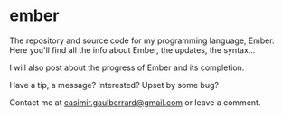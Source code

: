 # ember
The repository and source code for my programming language, Ember.
Here you'll find all the info about Ember, the updates, the syntax...

I will also post about the progress of Ember and its completion.

Have a tip, a message? Interested? Upset by some bug?

Contact me at casimir.gaulberrard@gmail.com or leave a comment.
